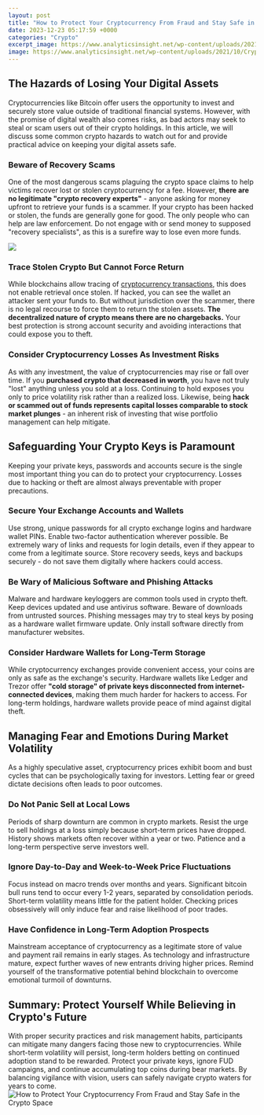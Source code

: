 ```yaml
---
layout: post
title: "How to Protect Your Cryptocurrency From Fraud and Stay Safe in the Crypto Space"
date: 2023-12-23 05:17:59 +0000
categories: "Crypto"
excerpt_image: https://www.analyticsinsight.net/wp-content/uploads/2021/10/Cryptocurrency.jpg
image: https://www.analyticsinsight.net/wp-content/uploads/2021/10/Cryptocurrency.jpg
---
```


## The Hazards of Losing Your Digital Assets
Cryptocurrencies like Bitcoin offer users the opportunity to invest and securely store value outside of traditional financial systems. However, with the promise of digital wealth also comes risks, as bad actors may seek to steal or scam users out of their crypto holdings. In this article, we will discuss some common crypto hazards to watch out for and provide practical advice on keeping your digital assets safe.
### Beware of Recovery Scams 
One of the most dangerous scams plaguing the crypto space claims to help victims recover lost or stolen cryptocurrency for a fee. However, **there are no legitimate "crypto recovery experts"** - anyone asking for money upfront to retrieve your funds is a scammer. If your crypto has been hacked or stolen, the funds are generally gone for good. The only people who can help are law enforcement. Do not engage with or send money to supposed "recovery specialists", as this is a surefire way to lose even more funds.

![](https://now.symassets.com/content/dam/norton/global/images/non-product/misc/tlc/cryptocurrency-pros-cons.png)
### Trace Stolen Crypto But Cannot Force Return
While blockchains allow tracing of [cryptocurrency transactions](https://store.fi.io.vn/chihuahuas-is-my-valentine-funny-valentines-day-heart-dog-172-chihuahua-dog), this does not enable retrieval once stolen. If hacked, you can see the wallet an attacker sent your funds to. But without jurisdiction over the scammer, there is no legal recourse to force them to return the stolen assets. **The decentralized nature of crypto means there are no chargebacks.** Your best protection is strong account security and avoiding interactions that could expose you to theft.
### Consider Cryptocurrency Losses As Investment Risks  
As with any investment, the value of cryptocurrencies may rise or fall over time. If you **purchased crypto that decreased in worth**, you have not truly "lost" anything unless you sold at a loss. Continuing to hold exposes you only to price volatility risk rather than a realized loss. Likewise, being **hack or scammed out of funds represents capital losses comparable to stock market plunges** - an inherent risk of investing that wise portfolio management can help mitigate. 
## Safeguarding Your Crypto Keys is Paramount
Keeping your private keys, passwords and accounts secure is the single most important thing you can do to protect your cryptocurrency. Losses due to hacking or theft are almost always preventable with proper precautions.
### Secure Your Exchange Accounts and Wallets
Use strong, unique passwords for all crypto exchange logins and hardware wallet PINs. Enable two-factor authentication wherever possible. Be extremely wary of links and requests for login details, even if they appear to come from a legitimate source. Store recovery seeds, keys and backups securely - do not save them digitally where hackers could access. 
### Be Wary of Malicious Software and Phishing Attacks  
Malware and hardware keyloggers are common tools used in crypto theft. Keep devices updated and use antivirus software. Beware of downloads from untrusted sources. Phishing messages may try to steal keys by posing as a hardware wallet firmware update. Only install software directly from manufacturer websites.
### Consider Hardware Wallets for Long-Term Storage
While cryptocurrency exchanges provide convenient access, your coins are only as safe as the exchange's security. Hardware wallets like Ledger and Trezor offer **"cold storage" of private keys disconnected from internet-connected devices**, making them much harder for hackers to access. For long-term holdings, hardware wallets provide peace of mind against digital theft.
## Managing Fear and Emotions During Market Volatility  
As a highly speculative asset, cryptocurrency prices exhibit boom and bust cycles that can be psychologically taxing for investors. Letting fear or greed dictate decisions often leads to poor outcomes.
### Do Not Panic Sell at Local Lows
Periods of sharp downturn are common in crypto markets. Resist the urge to sell holdings at a loss simply because short-term prices have dropped. History shows markets often recover within a year or two. Patience and a long-term perspective serve investors well.
### Ignore Day-to-Day and Week-to-Week Price Fluctuations
Focus instead on macro trends over months and years. Significant bitcoin bull runs tend to occur every 1-2 years, separated by consolidation periods. Short-term volatility means little for the patient holder. Checking prices obsessively will only induce fear and raise likelihood of poor trades. 
### Have Confidence in Long-Term Adoption Prospects
Mainstream acceptance of cryptocurrency as a legitimate store of value and payment rail remains in early stages. As technology and infrastructure mature, expect further waves of new entrants driving higher prices. Remind yourself of the transformative potential behind blockchain to overcome emotional turmoil of downturns.
## Summary: Protect Yourself While Believing in Crypto's Future  
With proper security practices and risk management habits, participants can mitigate many dangers facing those new to cryptocurrencies. While short-term volatility will persist, long-term holders betting on continued adoption stand to be rewarded. Protect your private keys, ignore FUD campaigns, and continue accumulating top coins during bear markets. By balancing vigilance with vision, users can safely navigate crypto waters for years to come.
![How to Protect Your Cryptocurrency From Fraud and Stay Safe in the Crypto Space](https://www.analyticsinsight.net/wp-content/uploads/2021/10/Cryptocurrency.jpg)